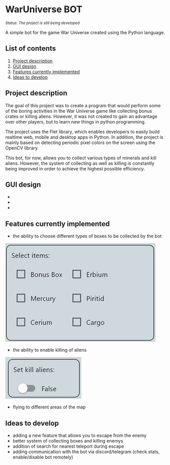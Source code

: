 # WarUniverse BOT

<sup align = "left"> 
  
   *Status: The project is still being developed*
  
</sup>

<p>
A simple bot for the game War Universe created using the Python language.
</p>

## List of contents
1. [Project description](#project-description)
2. [GUI design](#GUI-design)
3. [Features currently implemented](#Features-currently-implemented)
4. [Ideas to develop](#Ideas-to-develop)

## Project description
The goal of this project was to create a program that would perform some of the boring activities in the War Universe game like collecting bonus crates or killing aliens. However, it was not created to gain an advantage over other players, but to learn new things in python programming.
<p></p>

The project uses the Flet library, which enables developers to easily build realtime web, mobile and desktop apps in Python. In addition, the project is mainly based on detecting periodic pixel colors on the screen using the OpenCV library.
  <p></p>
This bot, for now, allows you to collect various types of minerals and kill aliens. However, the system of collecting as well as killing is constantly being improved in order to achieve the highest possible efficiency.

## GUI design
 - 
 - 
 - 

## Features currently implemented
 - the ability to choose different types of boxes to be collected by the bot
 
 ![App Screenshot](https://github.com/Crapteep/WarUniverse-BOT/blob/master/screenshots/select_items.png)

 - the ability to enable killing of aliens
 
 ![App Screenshot](https://github.com/Crapteep/WarUniverse-BOT/blob/master/screenshots/kill_aliens_opt.png)
 
 - flying to different areas of the map

## Ideas to develop
- adding a new feature that allows you to escape from the enemy
- better system of collecting boxes and killing enemys
- addition of search for nearest teleport during escape
- adding communication with the bot via discord/telegram (check stats, enable/disable bot remotely)

##
